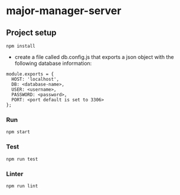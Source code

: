 # major-manager-server
 


## Project setup
```
npm install
```

* create a file called db.config.js that exports a json object with the following database information: 
```
module.exports = {
  HOST: 'localhost',
  DB: <database-name>,
  USER: <username>,
  PASSWORD: <password>,
  PORT: <port default is set to 3306>
};

```

### Run
```
npm start
```
### Test
```
npm run test
```
### Linter
```
npm run lint
```
